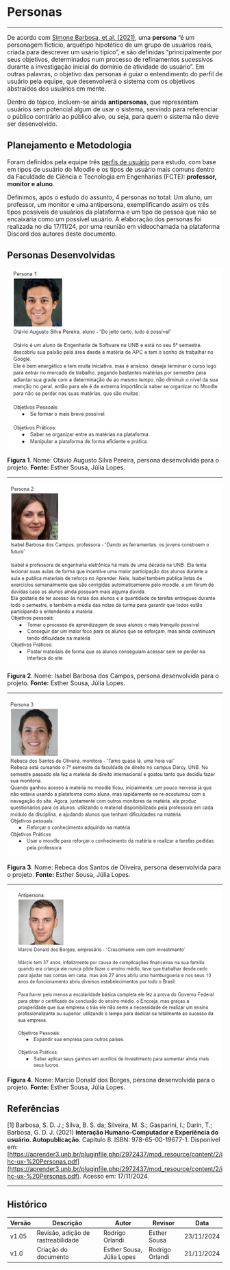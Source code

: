 # Personas
---

De acordo com [Simone Barbosa, et al. (2021)](https://aprender3.unb.br/pluginfile.php/2972437/mod_resource/content/2/ihc-ux-%20Personas.pdf), uma **persona** “é um personagem fictício, arquétipo
hipotético de um grupo de usuários reais, criada para descrever um usário típico”, e são
definidas “principalmente por seus objetivos, determinados num processo de
refinamentos sucessivos durante a investigação inicial do domínio de atividade do usuário”. Em outras palavras, o objetivo das personas é guiar o entendimento do perfil de usuário pela equipe, que desenvolverá o sistema com os objetivos abstraídos
dos usuários em mente. 

Dentro do tópico, incluem-se ainda **antipersonas**, que representam usuários sem potencial algum de usar o sistema, servindo para referenciar o público contrário ao público alvo, ou seja, para quem o sistema não deve ser desenvolvido.


## Planejamento e Metodologia

Foram definidos pela equipe três [perfis de usuário](link_pra_perfis_de_usuario) para estudo, com base em tipos de usuário do Moodle e os tipos de usuário mais comuns dentro da Faculdade de Ciência e Tecnologia em Engenharias (FCTE): **professor, monitor e aluno**.

Definimos, após o estudo do assunto, 4 personas no total: Um aluno, um professor, um monitor e uma antipersona, exemplificando assim os três tipos possíveis de usuários da plataforma e um tipo de pessoa que não se encaixaria como um possível usuário. A elaboração dos personas foi realizada no dia 17/11/24, por uma reunião em videochamada na plataforma Discord dos autores deste documento.

## Personas Desenvolvidas

![Aluno](./img/persona1.png)

**Figura 1**. Nome: Otávio Augusto Silva Pereira, persona desenvolvida para o projeto. **Fonte:** Esther Sousa, Júlia Lopes.

---
![Professor](./img/persona2.png)

**Figura 2**. Nome: Isabel Barbosa dos Campos, persona desenvolvida para o projeto. **Fonte:** Esther Sousa, Júlia Lopes.

---
![Monitor](./img/persona3.png)

**Figura 3**. Nome: Rebeca dos Santos de Oliveira, persona desenvolvida para o projeto. **Fonte:** Esther Sousa, Júlia Lopes.

---
![Anti](./img/persona5.png)

**Figura 4**. Nome: Marcio Donald dos Borges, persona desenvolvida para o projeto. **Fonte:** Esther Sousa, Júlia Lopes.


## Referências

[1] Barbosa, S. D. J.; Silva, B. S. da; Silveira, M. S.; Gasparini, I.; Darin, T.; Barbosa, G.
D. J. (2021) **Interação Humano-Computador e Experiência do usuário.
Autopublicação**. Capítulo 8. ISBN: 978-65-00-19677-1. Disponível em: [https://aprender3.unb.br/pluginfile.php/2972437/mod_resource/content/2/ihc-ux-%20Personas.pdf](https://aprender3.unb.br/pluginfile.php/2972437/mod_resource/content/2/ihc-ux-%20Personas.pdf). Acesso em: 17/11/2024.

---

## Histórico


| Versão | Descrição                  | Autor                   | Revisor                  | Data       |
|--------|----------------------------|-------------------------|--------------------------|------------|
| v1.05   | Revisão, adição de rastreabilidade                     | Rodrigo Orlandi     |  Esther Sousa          | 23/11/2024 |
| v1.0   | Criação do documento                     | Esther Sousa, Júlia Lopes     |  Rodrigo Orlandi          | 21/11/2024 |
